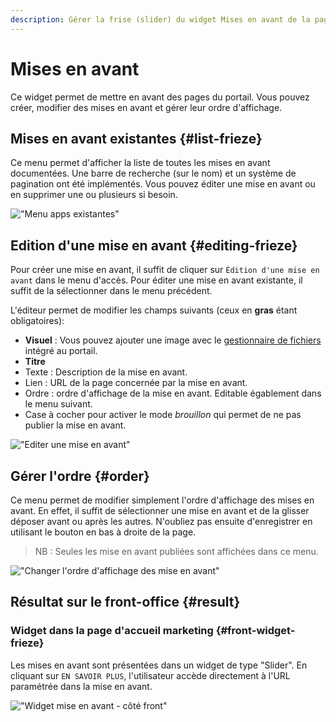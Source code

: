 ```yaml
---
description: Gérer la frise (slider) du widget Mises en avant de la page marketing du portail Isogeo
---
```

# Mises en avant

Ce widget permet de mettre en avant des pages du portail. Vous pouvez créer, modifier des mises en avant et gérer leur ordre d'affichage.

## Mises en avant existantes {#list-frieze}

Ce menu permet d'afficher la liste de toutes les mises en avant documentées. Une barre de recherche (sur le nom) et un système de pagination ont été implémentés. Vous pouvez éditer une mise en avant ou en supprimer une ou plusieurs si besoin. 

!["Menu apps existantes"](/assets/back_list_frieze.png)

## Edition d'une mise en avant {#editing-frieze}

Pour créer une mise en avant, il suffit de cliquer sur `Édition d'une mise en avant` dans le menu d'accès. Pour éditer une mise en avant existante, il suffit de la sélectionner dans le menu précédent.

L'éditeur permet de modifier les champs suivants (ceux en **gras** étant obligatoires):

* **Visuel** : Vous pouvez ajouter une image avec le [gestionnaire de fichiers](/medias/filesmanager.md) intégré au portail.
* **Titre**
* Texte : Description de la mise en avant.
* Lien : URL de la page concernée par la mise en avant.
* Ordre : ordre d'affichage de la mise en avant. Editable égablement dans le menu suivant.
* Case à cocher pour activer le mode *brouillon* qui permet de ne pas publier la mise en avant.

!["Editer une mise en avant"](/assets/back_edit_frieze.png)

## Gérer l'ordre {#order}

Ce menu permet de modifier simplement l'ordre d'affichage des mises en avant. 
En effet, il suffit de sélectionner une mise en avant et de la glisser déposer avant ou après les autres.
N'oubliez pas ensuite d'enregistrer en utilisant le bouton <i class="ti-save"></i> en bas à droite de la page.

> NB : Seules les mise en avant publiées sont affichées dans ce menu.

!["Changer l'ordre d'affichage des mise en avant"](/assets/back_order_frieze.png)

## Résultat sur le front-office {#result}

### Widget dans la page d'accueil marketing {#front-widget-frieze}

Les mises en avant sont présentées dans un widget de type "Slider". En cliquant sur `EN SAVOIR PLUS`, l'utilisateur accède directement à l'URL paramétrée dans la mise en avant.

!["Widget mise en avant - côté front"](/assets/front_widget_frieze.png)
